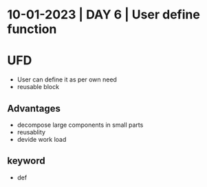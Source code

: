 # 10-01-2023 | DAY 6  | User define function

# UFD
- User can define it as per own need
- reusable block 

## Advantages
- decompose large components in small parts
- reusablity
- devide work load

## keyword
- def
